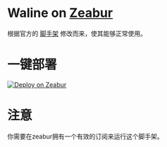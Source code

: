 # Waline on [Zeabur](https://zeabur.com?referralCode=GrassBlock1)
根据官方的 [脚手架](https://waline.js.org/guide/deploy/zeabur.html) 修改而来，使其能够正常使用。
# 一键部署
[![Deploy on Zeabur](https://zeabur.com/button.svg)](https://zeabur.com/templates/A4Z83U?referralCode=GrassBlock1)
# 注意
你需要在zeabur拥有一个有效的订阅来运行这个脚手架。
